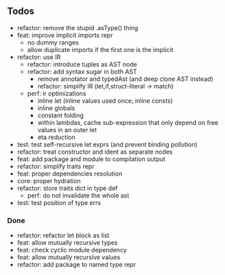 ## Todos

- refactor: remove the stupid .asType() thing
- feat: improve implicit imports repr
  - no dummy ranges
  - allow duplicate imports if the first one is the implicit
- refactor: use IR
  - refactor: introduce tuples as AST node
  - refactor: add syntax sugar in both AST
    - remove annotator and typedAst (and deep clone AST instead)
    - refactor: simplify IR (let,if,struct-literal -> match)
  - perf: ir optimizations
    - inline let (inline values used once; inline consts)
    - inline globals
    - constant folding
    - within lambdas, cache sub-expression that only depend on free values in an outer let
    - eta reduction
- test: test self-recursive let exprs (and prevent binding pollution)
- refactor: treat constructor and ident as separate nodes
- feat: add package and module to compilation output
- refactor: simplify traits repr
- feat: proper dependencies resolution
- core: proper hydration
- refactor: store traits dict in type def
  - perf: do not invalidate the whole ast
- test: test position of type errs

### Done

- refactor: refactor let block as list
- feat: allow mutually recursive types
- feat: check cyclic module dependency
- feat: allow mutually recursive values
- refactor: add package to named type repr
